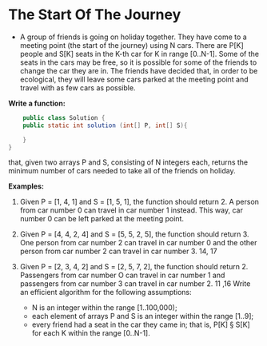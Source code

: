 # The Start Of The Journey
- A group of friends is going on holiday together. They have come to a meeting point (the start of the journey) using N cars. 
There are P[K] people and S[K] seats in the K-th car for K in range [0..N-1].
Some of the seats in the cars may be free, so it is possible for some of the friends to change the car they are in. The friends have decided that, in order to be ecological, they will leave some cars parked at the meeting point and travel with as few cars as possible.

**Write a function:**
```java 
    public class Solution {
    public static int solution (int[] P, int[] S){

    }
} 
```

that, given two arrays P and S, consisting of N integers each, returns the minimum number of cars needed to take all of the friends on holiday.

**Examples:**

1. Given P = [1, 4, 1] and S = [1, 5, 1], the function should return 2. 
A person from car number 0 can travel in car number 1 instead. 
This way, car number 0 can be left parked at the meeting point.


2. Given P = [4, 4, 2, 4] and S = [5, 5, 2, 5], the function should return 3. 
One person from car number 2 can travel in car number 0 and the other person from car number 2 can travel in car number 3.
14, 17

3. Given P = [2, 3, 4, 2] and S = [2, 5, 7, 2], the function should return 2. 
Passengers from car number O can travel in car number 1 and passengers from car number 3 can travel in car number 2.
  11 ,16
Write an efficient algorithm for the following assumptions:
   - N is an integer within the range [1..100,000);
   - each element of arrays P and S is an integer within the range [1..9];
   - every friend had a seat in the car they came in; that is, P[K] § S[K] for each K within the range [0..N-1].